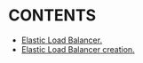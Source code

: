 # CONTENTS

- [Elastic Load Balancer.](https://github.com/Nouvellie/amazon-1st/blob/amazon/course/06.ha-architecture/elastic-load-balancer.md)
- [Elastic Load Balancer creation.](https://github.com/Nouvellie/amazon-1st/blob/amazon/course/06.ha-architecture/elb-creation.md)